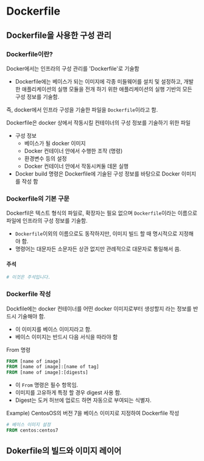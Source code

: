 # Dockerfile

## Dockerfile을 사용한 구성 관리

### Dockerfile이란?

Docker에서는 인프라의 구성 관리를 'Dockerfile'로 기술함

- Dockerfile에는 베이스가 되는 이미지에 각종 미들웨어를 설치 및 설정하고, 개발한 애플리케이션의 실행 모듈을 전개 하기 위한 애플리케이션의 실행 기반의 모든 구성 정보를 기술함.

즉, docker에서 인프라 구성을 기술한 파일을 `Dockerfile`이라고 함.

Dockerfile은 docker 상에서 작동시킬 컨테이너의 구성 정보를 기술하기 위한 파일

- 구성 정보
  - 베이스가 될 docker 이미지
  - Docker 컨테이너 안에서 수행한 조작 (명령)
  - 환경변수 등의 설정
  - Docker 컨테이너 안에서 작동시켜둘 데몬 실행
- Docker build 명령은 Dockerfile에 기술된 구성 정보를 바탕으로 Docker 이미지를 작성 함

### Dockerfile의 기본 구문

Dockerfil은 텍스트 형식의 파일로, 확장자는 필요 없으며 `Dockerfile`이라는 이름으로 파일에 인프라의 구성 정보를 기술함.

- `Dockerfile`이외의 이름으로도 동작하지만, 이미지 빌드 할 때 명시적으로 지정해야 함.
- 명령어는 대문자든 소문자든 상관 없지만 관례적으로 대문자로 통일해서 씀.

#### 주석

```dockerfile
# 이것은 주석입니다.
```

### Dockerfile 작성

Dockfile에는 docker 컨테이너를 어떤 docker 이미지로부터 생성할지 라는 정보를 반드시 기술해야 함.

- 이 이미지를 베이스 이미지라고 함.
- 베이스 이미지는 반드시 다음 서식을 따라야 함

From 명령

```dockerfile
FROM [name of image]
FROM [name of image]:[name of tag]
FROM [name of image]:[digests]
```

- 이 `From`  명령은 필수 항목임.
- 이미지를 고유하게 특정 할 경우 digest 사용 함.
- Digest는 도커 허브에 업로드 하면 자동으로 부여되는 식별자.

Example) CentosOS의 버전 7을 베이스 이미지로 지정하여 Dockerfile 작성

```dockerfile
# 베이스 이미지 설정
FROM centos:centos7
```

## Dokerfile의 빌드와 이미지 레이어

